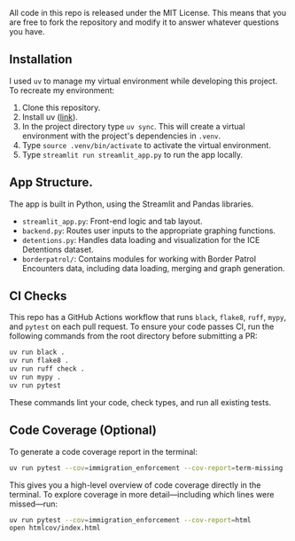 All code in this repo is released under the MIT License. This means that you are free to fork the repository and modify
it to answer whatever questions you have. 

## Installation
I used `uv` to manage my virtual environment while developing this project. To recreate my environment:
1. Clone this repository.
2. Install uv ([link](https://docs.astral.sh/uv/#installation)).
3. In the project directory type `uv sync`. This will create a virtual environment with the project's dependencies in
   `.venv`. 
4. Type `source .venv/bin/activate` to activate the virtual environment.
5. Type `streamlit run streamlit_app.py` to run the app locally.

## App Structure.

The app is built in Python, using the Streamlit and Pandas libraries. 

  * `streamlit_app.py`: Front-end logic and tab layout.
  * `backend.py`: Routes user inputs to the appropriate graphing functions.
  * `detentions.py`: Handles data loading and visualization for the ICE Detentions dataset.
  * `borderpatrol/`: Contains modules for working with Border Patrol Encounters data, including data loading, merging and graph generation.

## CI Checks

This repo has a GitHub Actions workflow that runs `black`, `flake8`, `ruff`, `mypy`, and `pytest` on each pull request. To ensure
your code passes CI, run the following commands from the root directory before submitting a PR:

```bash
uv run black .
uv run flake8 .
uv run ruff check .
uv run mypy .
uv run pytest
```

These commands lint your code, check types, and run all existing tests.

## Code Coverage (Optional)

To generate a code coverage report in the terminal:

```bash
uv run pytest --cov=immigration_enforcement --cov-report=term-missing
```

This gives you a high-level overview of code coverage directly in the terminal. To explore coverage in more
detail—including which lines were missed—run:

```bash
uv run pytest --cov=immigration_enforcement --cov-report=html
open htmlcov/index.html
```